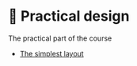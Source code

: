 # 📝 Practical design

The practical part of the course

* [The simplest layout](the-simplest-layout.md)

